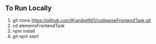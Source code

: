 ## To Run Locally
1. git clone https://github.com/Kraniket901/codewiseFrontendTask.git
2. cd alemenoFrontendTask
3. npm install
4. git npm start